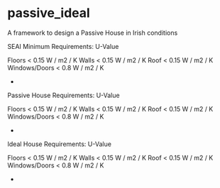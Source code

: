 # passive_ideal
A framework to design a Passive House in Irish conditions

SEAI Minimum Requirements: U-Value

Floors < 0.15 W / m2 / K
Walls < 0.15 W / m2 / K
Roof < 0.15 W / m2 / K
Windows/Doors < 0.8 W / m2 / K

+

Passive House Requirements: U-Value

Floors < 0.15 W / m2 / K
Walls < 0.15 W / m2 / K
Roof < 0.15 W / m2 / K
Windows/Doors < 0.8 W / m2 / K

+

Ideal House Requirements: U-Value

Floors < 0.15 W / m2 / K
Walls < 0.15 W / m2 / K
Roof < 0.15 W / m2 / K
Windows/Doors < 0.8 W / m2 / K

+